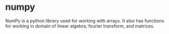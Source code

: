 # numpy
NumPy is a python library used for working with arrays.  It also has functions for working in domain of linear algebra, fourier transform, and matrices.
